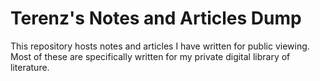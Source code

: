 # Terenz's Notes and Articles Dump
This repository hosts notes and articles I have written for public viewing. Most of these are specifically written for my private digital library of literature.
